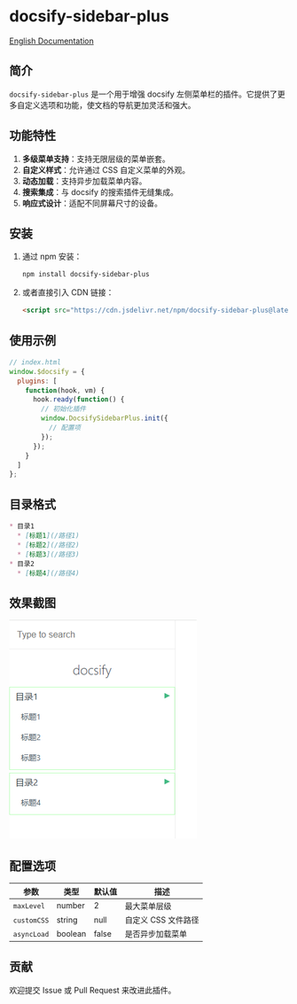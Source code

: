 # docsify-sidebar-plus

[English Documentation](README.md)

## 简介
`docsify-sidebar-plus` 是一个用于增强 docsify 左侧菜单栏的插件。它提供了更多自定义选项和功能，使文档的导航更加灵活和强大。

## 功能特性
1. **多级菜单支持**：支持无限层级的菜单嵌套。
2. **自定义样式**：允许通过 CSS 自定义菜单的外观。
3. **动态加载**：支持异步加载菜单内容。
4. **搜索集成**：与 docsify 的搜索插件无缝集成。
5. **响应式设计**：适配不同屏幕尺寸的设备。

## 安装
1. 通过 npm 安装：
   ```bash
   npm install docsify-sidebar-plus
   ```
2. 或者直接引入 CDN 链接：
   ```html
   <script src="https://cdn.jsdelivr.net/npm/docsify-sidebar-plus@latest/dist/docsify-sidebar-plus.min.js"></script>
   ```

## 使用示例
```javascript
// index.html
window.$docsify = {
  plugins: [
    function(hook, vm) {
      hook.ready(function() {
        // 初始化插件
        window.DocsifySidebarPlus.init({
          // 配置项
        });
      });
    }
  ]
};
```

## 目录格式
```markdown
* 目录1
  * [标题1](/路径1)
  * [标题2](/路径2)
  * [标题3](/路径3)
* 目录2
  * [标题4](/路径4)
```

## 效果截图
![](./README_CN.png)

## 配置选项
| 参数 | 类型 | 默认值 | 描述 |
|------|------|--------|------|
| `maxLevel` | number | 2 | 最大菜单层级 |
| `customCSS` | string | null | 自定义 CSS 文件路径 |
| `asyncLoad` | boolean | false | 是否异步加载菜单 |

## 贡献
欢迎提交 Issue 或 Pull Request 来改进此插件。
